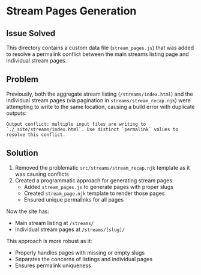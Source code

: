 # Stream Pages Generation

## Issue Solved

This directory contains a custom data file (`stream_pages.js`) that was added to resolve a permalink conflict between the main streams listing page and individual stream pages.

## Problem

Previously, both the aggregate stream listing (`/streams/index.html`) and the individual stream pages (via pagination in `streams/stream_recap.njk`) were attempting to write to the same location, causing a build error with duplicate outputs:

```
Output conflict: multiple input files are writing to `./_site/streams/index.html`. Use distinct `permalink` values to resolve this conflict.
```

## Solution

1. Removed the problematic `src/streams/stream_recap.njk` template as it was causing conflicts
2. Created a programmatic approach for generating stream pages:
   - Added `stream_pages.js` to generate pages with proper slugs
   - Created `stream_page.njk` template to render those pages
   - Ensured unique permalinks for all pages

Now the site has:
- Main stream listing at `/streams/`
- Individual stream pages at `/streams/[slug]/`

This approach is more robust as it:
- Properly handles pages with missing or empty slugs
- Separates the concerns of listings and individual pages
- Ensures permalink uniqueness
